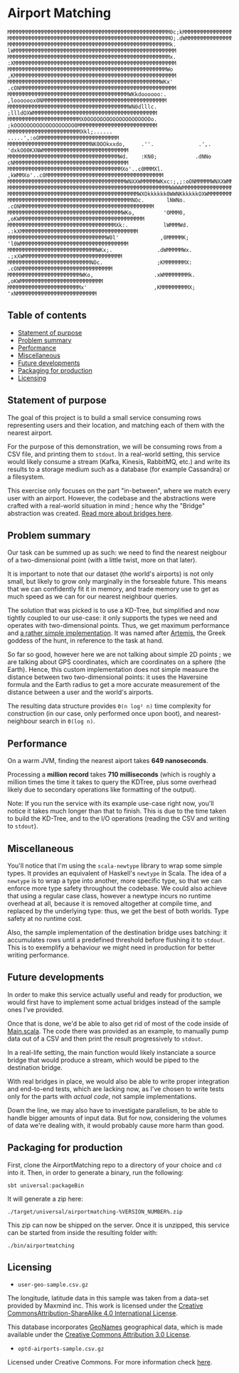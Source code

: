 # Airport Matching

```
MMMMMMMMMMMMMMMMMMMMMMMMMMMMMMMMMMMMMMMMMMMMMMMMMMM0c;kMMMMMMMMMMMMMMMMMMMMMMMMMMMMMMMMMMMMMMMMMMMMMMMMMMMM
MMMMMMMMMMMMMMMMMMMMMMMMMMMMMMMMMMMMMMMMMMMMMMMMMMMO;.dWMMMMMMMMMMMMMMMMMMMMMMMMMMMMMMMMMMMMMMMMMMMMMMMMMMM
MMMMMMMMMMMMMMMMMMMMMMMMMMMMMMMMMMMMMMMMMMMMMMMMMMMk. lWMMMMMMMMMMMMMMMMMMMMMMMMMMMMMMMMMMMMMMMMMMMMMMMMMMM
MMMMMMMMMMMMMMMMMMMMMMMMMMMMMMMMMMMMMMMMMMMMMMMMMMMx. :XMMMMMMMMMMMMMMMMMMMMMMMMMMMMMMMMMMMMMMMMMMMMMMMMMMM
MMMMMMMMMMMMMMMMMMMMMMMMMMMMMMMMMMMMMMMMMMMMMMMMMMWo  ,KMMMMMMMMMMMMMMMMMMMMMMMMMMMMMMMMMMMMMMMMMMMMMMMMMMM
MMMMMMMMMMMMMMMMMMMMMMMMMMMMMMMMMMMMMMMMMMMMMMMMWKx'  .cONMMMMMMMMMMMMMMMMMMMMMMMMMMMMMMMMMMMMMMMMMMMMMMMMM
MMMMMMMMMMMMMMMMMMMMMMMMMMMMMMMMMMMMMMWKkdoooooo:.       ,loooooox0NMMMMMMMMMMMMMMMMMMMMMMMMMMMMMMMMMMMMMMM
MMMMMMMMMMMMMMMMMMMMMMMMMMMMMMMMMMMMMMWN0dlllc.             ;llldOXWMMMMMMMMMMMMMMMMMMMMMMMMMMMMMMMMMMMMMMM
MMMMMMMMMMMMMMMMMMMMMMMX0OOOOOOOOOOOOOOOOOOOOo.             ;kOOOOOOOOOOOOOOOOOOO0MMMMMMMMMMMMMMMMMMMMMMMMM
MMMMMMMMMMMMMMMMMMMMMMMXkl;......                                       .....',:oOMMMMMMMMMMMMMMMMMMMMMMMMM
MMMMMMMMMMMMMMMMMMMMMMMMMMNK0OOkxxdo,     .''.              .',.     'dxkO00KXNWMMMMMMMMMMMMMMMMMMMMMMMMMMM
MMMMMMMMMMMMMMMMMMMMMMMMMMMMMMMMMMMWd.    :KN0;            .dNNo     cNMMMMMMMMMMMMMMMMMMMMMMMMMMMMMMMMMMMM
MMMMMMMMMMMMMMMMMMMMMMMMMMMMMMMMMMMMXo'..c0MMMXl.         ,kWMMXo'..c0MMMMMMMMMMMMMMMMMMMMMMMMMMMMMMMMMMMMM
MMMMMMMMMMMMMMMMMMMMMMMMMMMMMMMMMMMMMWNXXWMMMMMWKxc:;,;:oONMMMMMWNXXWMMMMMMMMMMMMMMMMMMMMMMMMMMMMMMMMMMMMMM
MMMMMMMMMMMMMMMMMMMMMMMMMMMMMMMMMMMMMMMMMMMMMMMMMMMWWWWMMMMMMMMMMMMMMMMMMMMMMMMMMMMMMMMMMMMMMMMMMMMMMMMMMMM
MMMMMMMMMMMMMMMMMMMMMMMMMMMMMMMMMMMMMMMMMWXOkkkkkk0WWNKkkkkkOXWMMMMMMMMMMMMMMMMMMMMMMMMMMMMMMMMMMMMMMMMMMMM
MMMMMMMMMMMMMMMMMMMMMMMMMMMMMMMMMMMMMMMNOc.       lNWNo.     .cONMMMMMMMMMMMMMMMMMMMMMMMMMMMMMMMMMMMMMMMMMM
MMMMMMMMMMMMMMMMMMMMMMMMMMMMMMMMMMMMWKo,         'OMMM0,        ,oKWMMMMMMMMMMMMMMMMMMMMMMMMMMMMMMMMMMMMMMM
MMMMMMMMMMMMMMMMMMMMMMMMMMMMMMMMMMXk:.           lWMMMWd.         .:kXMMMMMMMMMMMMMMMMMMMMMMMMMMMMMMMMMMMMM
MMMMMMMMMMMMMMMMMMMMMMMMMMMMMMMW0l'             ,0MMMMMK;            'l0WMMMMMMMMMMMMMMMMMMMMMMMMMMMMMMMMMM
MMMMMMMMMMMMMMMMMMMMMMMMMMMMWKx;.              .dWMMMMMWx.             .;xXWMMMMMMMMMMMMMMMMMMMMMMMMMMMMMMM
MMMMMMMMMMMMMMMMMMMMMMMMMMNOc.                 ;KMMMMMMMX:                .cONMMMMMMMMMMMMMMMMMMMMMMMMMMMMM
MMMMMMMMMMMMMMMMMMMMMMMWKo,                   .xWMMMMMMMMk.                  ,oKWMMMMMMMMMMMMMMMMMMMMMMMMMM
MMMMMMMMMMMMMMMMMMMMMMMx'                     ,KMMMMMMMMMX;                    'xNMMMMMMMMMMMMMMMMMMMMMMMMM
```

## Table of contents

- [Statement of purpose](#statement-of-purpose)
- [Problem summary](#problem-summary)
- [Performance](#performance)
- [Miscellaneous](#miscellaneous)
- [Future developments](#future-developments)
- [Packaging for production](#packaging-for-production)
- [Licensing](#licensing)

## Statement of purpose

The goal of this project is to build a small service consuming rows representing users and their
location, and matching each of them with the nearest airport.

For the purpose of this demonstration, we will be consuming rows from a CSV file, and printing them
to `stdout`. In a real-world setting, this service would likely consume a stream (Kafka, Kinesis,
RabbitMQ, etc.) and write its results to a storage medium such as a database (for example Cassandra)
or a filesystem.

This exercise only focuses on the part "in-between", where we match every user with an airport.
However, the codebase and the abstractions were crafted with a real-world situation in mind ; hence
why the "Bridge" abstraction was created. [Read more about bridges here](src/main/scala/airportmatching/Bridges/README.md).

## Problem summary

Our task can be summed up as such: we need to find the nearest neigbour of a two-dimensional point (with a little twist, more on that later).

It is important to note that our dataset (the world's airports) is not only small, but likely to
grow only marginally in the forseable future. This means that we can confidently fit it in memory,
and trade memory use to get as much speed as we can for our nearest neighbour queries.

The solution that was picked is to use a KD-Tree, but simplified and now tightly coupled to our
use-case: it only supports the types we need and operates with two-dimensional points. Thus, we
get maximum performance and [a rather simple implementation](src/main/scala/airportmatching/Artemis.scala).
It was named after [Artemis](https://upload.wikimedia.org/wikipedia/commons/2/2a/Diane_de_Versailles_Leochares_2.jpg),
the Greek goddess of the hunt, in reference to the task at hand.

So far so good, however here we are not talking about simple 2D points ; we are talking about GPS
coordinates, which are coordinates on a sphere (the Earth). Hence, this custom implementation does
not simple measure the distance between two two-dimensional points: it uses the Haversine formula
and the Earth radius to get a more accurate measurement of the distance between a user and the
world's airports.

The resulting data structure provides `Θ(n log² n)` time complexity for construction (in our case,
only performed once upon boot), and nearest-neighbour search in `Θ(log n)`.

## Performance

On a warm JVM, finding the nearest aiport takes **649 nanoseconds**.

Processing a **million record** takes **710 milliseconds** (which is roughly a million times the time it
takes to query the KDTree, plus some overhead likely due to secondary operations like formatting of
the output).

Note: If you run the service with its example use-case right now, you'll notice it takes much longer
than that to finish. This is due to the time taken to build the KD-Tree, and to the I/O operations
(reading the CSV and writing to `stdout`).

## Miscellaneous

You'll notice that I'm using the `scala-newtype` library to wrap some simple types. It provides an
equivalent of Haskell's `newtype` in Scala. The idea of a `newtype` is to wrap a type into another,
more specific type, so that we can enforce more type safety throughout the codebase. We could also
achieve that using a regular case class, however a newtype incurs no runtime overhead at all,
because it is removed altogether at compile time, and replaced by the underlying type: thus, we get
the best of both worlds. Type safety at no runtime cost.

Also, the sample implementation of the destination bridge uses batching: it accumulates rows until
a predefined threshold before flushing it to `stdout`. This is to exemplify a behaviour we might
need in production for better writing performance.

## Future developments

In order to make this service actually useful and ready for production, we would first have to
implement some actual bridges instead of the sample ones I've provided.

Once that is done, we'd be able to also get rid of most of the code inside of [Main.scala](src/main/scala/airportmatching/Main.scala). The code there was provided as an example, to manually pump data out of a CSV and then print the result progressively to `stdout`.

In a real-life setting, the main function would likely instanciate a source bridge that would
produce a stream, which would be piped to the destination bridge.

With real bridges in place, we would also be able to write proper integration and end-to-end tests,
which are lacking now, as I've chosen to write tests only for the parts with *actual code*, not
sample implementations.

Down the line, we may also have to investigate parallelism, to be able to handle bigger amounts of
input data. But for now, considering the volumes of data we're dealing with, it would probably cause
more harm than good.

## Packaging for production

First, clone the AirportMatching repo to a directory of your choice and `cd` into it.
Then, in order to generate a binary, run the following:
```
sbt universal:packageBin
```
It will generate a zip here:
```
./target/universal/airportmatching-%VERSION_NUMBER%.zip
```
This zip can now be shipped on the server. Once it is unzipped, this service can be started from
inside the resulting folder with:
```
./bin/airportmatching
```

## Licensing

- `user-geo-sample.csv.gz`

The longitude, latitude data in this sample was taken from a data-set provided by Maxmind inc.
This work is licensed under the [Creative CommonsAttribution-ShareAlike 4.0 International License](http://creativecommons.org/licenses/by-sa/4.0/).

This database incorporates [GeoNames](http://www.geonames.org) geographical data, which is made
available under the [Creative Commons Attribution 3.0 License](http://www.creativecommons.org/licenses/by/3.0/us/).

- `optd-airports-sample.csv.gz`

Licensed under Creative Commons. For more information check [here](https://github.com/opentraveldata/optd/blob/trunk/LICENSE).
